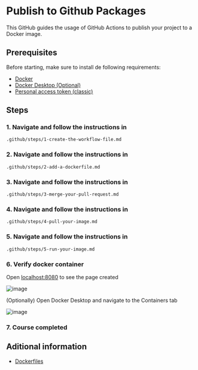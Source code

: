 # Publish to Github Packages

This GitHub guides the usage of GitHub Actions to publish your project to a Docker image.

## Prerequisites

Before starting, make sure to install de following requirements:

- [Docker](https://www.docker.com/why-docker/)
- [Docker Desktop (Optional)](https://docs.docker.com/desktop/setup/install/windows-install/#install-docker-desktop-on-windows)
- [Personal access token (classic)](https://docs.github.com/en/authentication/keeping-your-account-and-data-secure/managing-your-personal-access-tokens)

## Steps

### 1. Navigate and follow the instructions in

`.github/steps/1-create-the-workflow-file.md`

### 2. Navigate and follow the instructions in

`.github/steps/2-add-a-dockerfile.md`

### 3. Navigate and follow the instructions in

`.github/steps/3-merge-your-pull-request.md`

### 4. Navigate and follow the instructions in

`.github/steps/4-pull-your-image.md`

### 5. Navigate and follow the instructions in

`.github/steps/5-run-your-image.md`

### 6. Verify docker container

Open [localhost:8080](http://localhost:8080/) to see the page created

![image](https://github.com/user-attachments/assets/3004a893-b806-4c4d-9f9d-99a2e032e054)

(Optionally) Open Docker Desktop and navigate to the Containers tab

![image](https://github.com/user-attachments/assets/b49b3c2f-1667-44aa-8221-c96bbc4000c0)

### 7. Course completed

## Aditional information

- [Dockerfiles](https://docs.docker.com/reference/dockerfile/)
